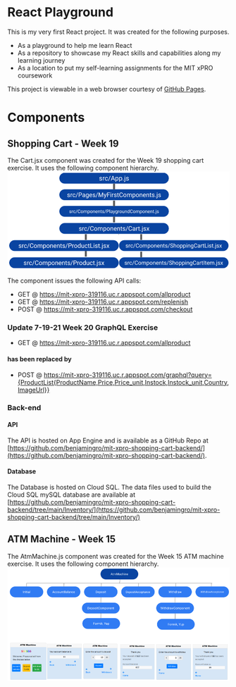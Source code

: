 # React Playground

This is my very first React project. It was created for the following purposes. 

* As a playground to help me learn React
* As a repository to showcase my React skills and capabilities along my learning journey
* As a location to put my self-learning assignments for the MIT xPRO coursework 
 
This project is viewable in a web browser courtesy of [GitHub Pages](https://benjamingro.github.io/react-playground/). 

# Components
## Shopping Cart - Week 19 
The Cart.jsx component was created for the Week 19 shopping cart exercise. 
It uses the following component hierarchy. 
![Cart.jsx](README_images/Week19_componentHierarchy.png?raw=true "Cart.jsx")

The component issues the following API calls: 
* GET @ https://mit-xpro-319116.uc.r.appspot.com/allproduct 
* GET @ https://mit-xpro-319116.uc.r.appspot.com/replenish
* POST @ https://mit-xpro-319116.uc.r.appspot.com/checkout

### Update 7-19-21 Week 20 GraphQL Exercise
* GET @ https://mit-xpro-319116.uc.r.appspot.com/allproduct 
#### has been replaced by
* POST @ https://mit-xpro-319116.uc.r.appspot.com/graphql?query={ProductList{ProductName,Price,Price_unit,Instock,Instock_unit,Country,ImageUrl}}


### Back-end 
#### API 
The API is hosted on App Engine and is available as a GitHub Repo at [https://github.com/benjamingro/mit-xpro-shopping-cart-backend/](https://github.com/benjamingro/mit-xpro-shopping-cart-backend/). 

#### Database
The Database is hosted on Cloud SQL. The data files used to build the Cloud SQL mySQL database are available at [https://github.com/benjamingro/mit-xpro-shopping-cart-backend/tree/main/Inventory/](https://github.com/benjamingro/mit-xpro-shopping-cart-backend/tree/main/Inventory/)
 

## ATM Machine - Week 15
The AtmMachine.js component was created for the Week 15 ATM machine exercise. 
It uses the following component hierarchy. 
![Cart.jsx](README_images/week15.png?raw=true "Cart.jsx")



